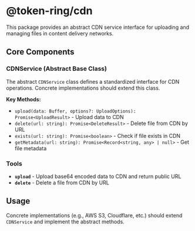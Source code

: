 # @token-ring/cdn

This package provides an abstract CDN service interface for uploading and managing files in content delivery networks.

## Core Components

### CDNService (Abstract Base Class)

The abstract `CDNService` class defines a standardized interface for CDN operations. Concrete implementations should extend this class.

**Key Methods:**
- `upload(data: Buffer, options?: UploadOptions): Promise<UploadResult>` - Upload data to CDN
- `delete(url: string): Promise<DeleteResult>` - Delete file from CDN by URL
- `exists(url: string): Promise<boolean>` - Check if file exists in CDN
- `getMetadata(url: string): Promise<Record<string, any> | null>` - Get file metadata

### Tools

- **`upload`** - Upload base64 encoded data to CDN and return public URL
- **`delete`** - Delete a file from CDN by URL

## Usage

Concrete implementations (e.g., AWS S3, Cloudflare, etc.) should extend `CDNService` and implement the abstract methods.